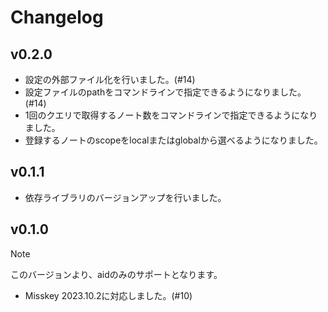 # Changelog

## v0.2.0

- 設定の外部ファイル化を行いました。(#14)
- 設定ファイルのpathをコマンドラインで指定できるようになりました。(#14)
- 1回のクエリで取得するノート数をコマンドラインで指定できるようになりました。
- 登録するノートのscopeをlocalまたはglobalから選べるようになりました。

## v0.1.1

- 依存ライブラリのバージョンアップを行いました。

## v0.1.0

> [!NOTE]
> このバージョンより、aidのみのサポートとなります。

- Misskey 2023.10.2に対応しました。(#10)
